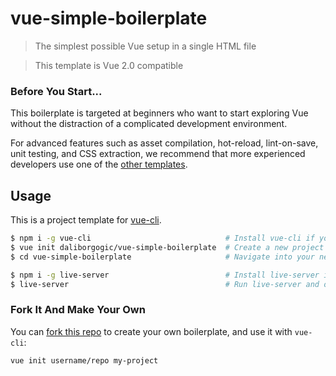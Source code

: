 # vue-simple-boilerplate

> The simplest possible Vue setup in a single HTML file

> This template is Vue 2.0 compatible

### Before You Start...

This boilerplate is targeted at beginners who want to start exploring Vue without the distraction of a complicated development environment.

For advanced features such as asset compilation, hot-reload, lint-on-save, unit testing, and CSS extraction, we recommend that more experienced developers use one of the [other templates](https://github.com/vuejs-templates/).

## Usage

This is a project template for [vue-cli](https://github.com/vuejs/vue-cli).

``` bash
$ npm i -g vue-cli                              # Install vue-cli if you haven't already
$ vue init daliborgogic/vue-simple-boilerplate  # Create a new project based on this template
$ cd vue-simple-boilerplate                     # Navigate into your new project folder

$ npm i -g live-server                          # Install live-server if you haven't already
$ live-server                                   # Run live-server and open it in your browser
```

### Fork It And Make Your Own

You can [fork this repo](https://help.github.com/articles/fork-a-repo/) to create your own boilerplate, and use it with `vue-cli`:

``` bash
vue init username/repo my-project
```
